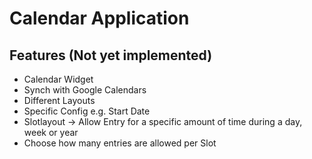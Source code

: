 # Calendar Application
## Features (Not yet implemented)
- Calendar Widget
- Synch with Google Calendars
- Different Layouts
- Specific Config e.g. Start Date
- Slotlayout -> Allow Entry for a specific amount of time during a day, week or year
- Choose how many entries are allowed per Slot